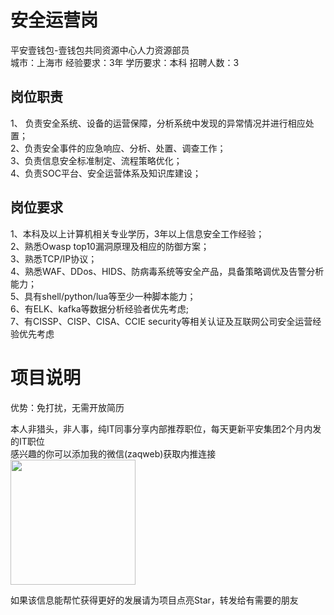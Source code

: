 # 安全运营岗
平安壹钱包-壹钱包共同资源中心人力资源部员  
城市：上海市 经验要求：3年 学历要求：本科  招聘人数：3

## 岗位职责
1、	负责安全系统、设备的运营保障，分析系统中发现的异常情况并进行相应处置；   
2、负责安全事件的应急响应、分析、处置、调查工作；   
3、负责信息安全标准制定、流程策略优化；   
4、负责SOC平台、安全运营体系及知识库建设；

## 岗位要求
1、本科及以上计算机相关专业学历，3年以上信息安全工作经验；   
2、熟悉Owasp top10漏洞原理及相应的防御方案；   
3、熟悉TCP/IP协议；   
4、熟悉WAF、DDos、HIDS、防病毒系统等安全产品，具备策略调优及告警分析能力；   
5、具有shell/python/lua等至少一种脚本能力；   
6、有ELK、kafka等数据分析经验者优先考虑;   
7、有CISSP、CISP、CISA、CCIE security等相关认证及互联网公司安全运营经验优先考虑

# 项目说明

优势：免打扰，无需开放简历

本人非猎头，非人事，纯IT同事分享内部推荐职位，每天更新平安集团2个月内发的IT职位  
感兴趣的你可以添加我的微信(zaqweb)获取内推连接  
<img src="https://github.com/zaqweb/PA-IT-JOBS/blob/master/WechatICode.jpeg"  height="200" width="200">

如果该信息能帮忙获得更好的发展请为项目点亮Star，转发给有需要的朋友





